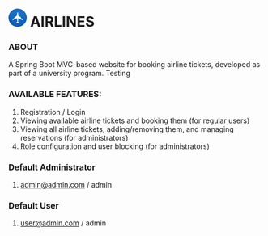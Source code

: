 <h1> <img src="src/main/resources/static/assets/logo.png" alt="logo" width="36"> AIRLINES </h1>

### ABOUT
A Spring Boot MVC-based website for booking airline tickets, developed as part of a university program.
Testing

### AVAILABLE FEATURES:
1. Registration / Login
2. Viewing available airline tickets and booking them (for regular users)
3. Viewing all airline tickets, adding/removing them, and managing reservations (for administrators)
4. Role configuration and user blocking (for administrators)

### Default Administrator
1. admin@admin.com / admin

### Default User
1. user@admin.com / admin
